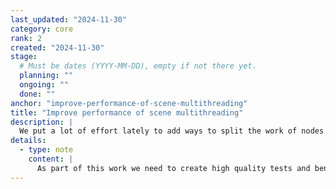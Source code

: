 ```yaml
---
last_updated: "2024-11-30"
category: core
rank: 2
created: "2024-11-30"
stage:
  # Must be dates (YYYY-MM-DD), empty if not there yet.
  planning: ""
  ongoing: ""
  done: ""
anchor: "improve-performance-of-scene-multithreading"
title: "Improve performance of scene multithreading"
description: |
  We put a lot of effort lately to add ways to split the work of nodes into multiple threads. This can lead to great leaps in terms of performance. Unfortunately, many nodes are structured in a way that makes it difficult for them to take advantage of multiple threads. We need to audit our current nodes and fix the ones that are relying on being single threaded.
details:
  - type: note
    content: |
      As part of this work we need to create high quality tests and benchmarks. Both to ensure that we do not break anything, but also to validate the performance improvements.
---
```

